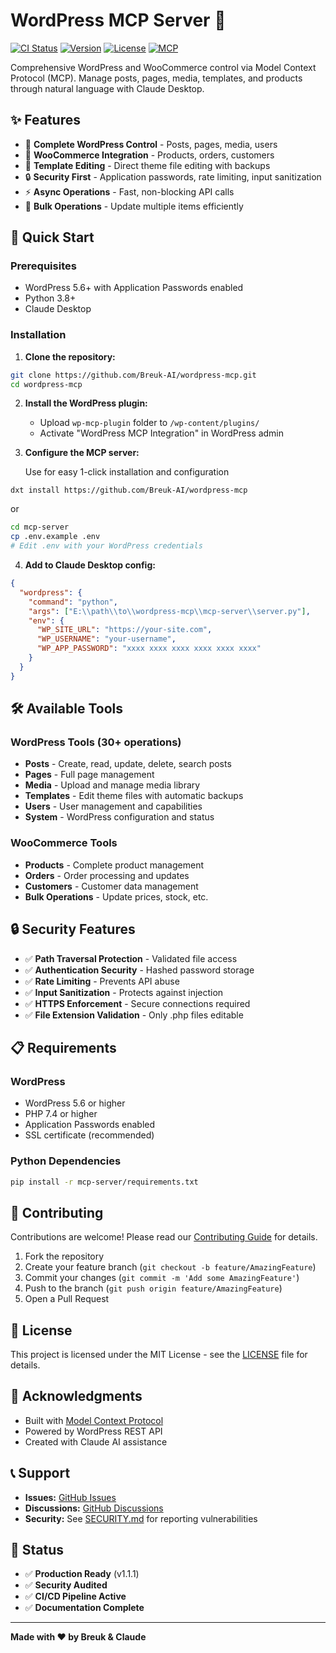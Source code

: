 # WordPress MCP Server 🚀

[![CI Status](https://github.com/Breuk-AI/wordpress-mcp/actions/workflows/ci.yml/badge.svg)](https://github.com/Breuk-AI/wordpress-mcp/actions)
[![Version](https://img.shields.io/badge/version-1.0.1-blue.svg)](https://github.com/Breuk-AI/wordpress-mcp/releases)
[![License](https://img.shields.io/badge/license-MIT-green.svg)](LICENSE)
[![MCP](https://img.shields.io/badge/MCP-Compatible-purple.svg)](https://modelcontextprotocol.org)

Comprehensive WordPress and WooCommerce control via Model Context Protocol (MCP). Manage posts, pages, media, templates, and products through natural language with Claude Desktop.

## ✨ Features

- 📝 **Complete WordPress Control** - Posts, pages, media, users
- 🛒 **WooCommerce Integration** - Products, orders, customers
- 📄 **Template Editing** - Direct theme file editing with backups
- 🔒 **Security First** - Application passwords, rate limiting, input sanitization
- ⚡ **Async Operations** - Fast, non-blocking API calls
- 🔄 **Bulk Operations** - Update multiple items efficiently

## 🚀 Quick Start

### Prerequisites

- WordPress 5.6+ with Application Passwords enabled
- Python 3.8+
- Claude Desktop

### Installation

1. **Clone the repository:**
```bash
git clone https://github.com/Breuk-AI/wordpress-mcp.git
cd wordpress-mcp
```

2. **Install the WordPress plugin:**
   - Upload `wp-mcp-plugin` folder to `/wp-content/plugins/`
   - Activate "WordPress MCP Integration" in WordPress admin

3. **Configure the MCP server:**

   Use for easy 1-click installation and configuration

```dxt install https://github.com/Breuk-AI/wordpress-mcp``` 

   or
```bash
cd mcp-server
cp .env.example .env
# Edit .env with your WordPress credentials
```

4. **Add to Claude Desktop config:**
```json
{
  "wordpress": {
    "command": "python",
    "args": ["E:\\path\\to\\wordpress-mcp\\mcp-server\\server.py"],
    "env": {
      "WP_SITE_URL": "https://your-site.com",
      "WP_USERNAME": "your-username",
      "WP_APP_PASSWORD": "xxxx xxxx xxxx xxxx xxxx xxxx"
    }
  }
}
```

## 🛠️ Available Tools

### WordPress Tools (30+ operations)

- **Posts** - Create, read, update, delete, search posts
- **Pages** - Full page management
- **Media** - Upload and manage media library
- **Templates** - Edit theme files with automatic backups
- **Users** - User management and capabilities
- **System** - WordPress configuration and status

### WooCommerce Tools

- **Products** - Complete product management
- **Orders** - Order processing and updates
- **Customers** - Customer data management
- **Bulk Operations** - Update prices, stock, etc.

## 🔒 Security Features

- ✅ **Path Traversal Protection** - Validated file access
- ✅ **Authentication Security** - Hashed password storage
- ✅ **Rate Limiting** - Prevents API abuse
- ✅ **Input Sanitization** - Protects against injection
- ✅ **HTTPS Enforcement** - Secure connections required
- ✅ **File Extension Validation** - Only .php files editable

## 📋 Requirements

### WordPress
- WordPress 5.6 or higher
- PHP 7.4 or higher
- Application Passwords enabled
- SSL certificate (recommended)

### Python Dependencies
```bash
pip install -r mcp-server/requirements.txt
```

## 🤝 Contributing

Contributions are welcome! Please read our [Contributing Guide](CONTRIBUTING.md) for details.

1. Fork the repository
2. Create your feature branch (`git checkout -b feature/AmazingFeature`)
3. Commit your changes (`git commit -m 'Add some AmazingFeature'`)
4. Push to the branch (`git push origin feature/AmazingFeature`)
5. Open a Pull Request

## 📝 License

This project is licensed under the MIT License - see the [LICENSE](LICENSE) file for details.

## 🙏 Acknowledgments

- Built with [Model Context Protocol](https://modelcontextprotocol.org)
- Powered by WordPress REST API
- Created with Claude AI assistance

## 📞 Support

- **Issues:** [GitHub Issues](https://github.com/Breuk-AI/wordpress-mcp/issues)
- **Discussions:** [GitHub Discussions](https://github.com/Breuk-AI/wordpress-mcp/discussions)
- **Security:** See [SECURITY.md](SECURITY.md) for reporting vulnerabilities

## 🚦 Status

- ✅ **Production Ready** (v1.1.1)
- ✅ **Security Audited**
- ✅ **CI/CD Pipeline Active**
- ✅ **Documentation Complete**

---

**Made with ❤️ by Breuk & Claude**
